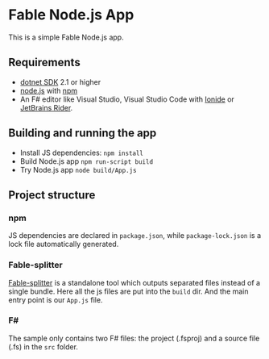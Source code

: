 # Fable Node.js App

This is a simple Fable Node.js app.

## Requirements

* [dotnet SDK](https://www.microsoft.com/net/download/core) 2.1 or higher
* [node.js](https://nodejs.org) with [npm](https://www.npmjs.com/)
* An F# editor like Visual Studio, Visual Studio Code with [Ionide](http://ionide.io/) or [JetBrains Rider](https://www.jetbrains.com/rider/).

## Building and running the app

* Install JS dependencies: `npm install`
* Build Node.js app `npm run-script build`
* Try Node.js app `node build/App.js`

## Project structure

### npm

JS dependencies are declared in `package.json`, while `package-lock.json` is a lock file automatically generated.

### Fable-splitter

[Fable-splitter]() is a standalone tool which outputs separated files instead of a single bundle. Here all the js files are put into the `build`  dir. And the main entry point is our `App.js` file.

### F#

The sample only contains two F# files: the project (.fsproj) and a source file (.fs) in the `src` folder.
